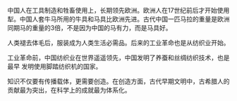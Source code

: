 中国人在工具制造和牲畜使用上，长期领先欧洲。欧洲人在17世纪前后才开始使用犁。中国人套牛马所用的牛具和马具比欧洲先进。古代中国一匹马拉的重量是欧洲同期马的重量的3倍，不是因为中国的马有力，而是马具好。

人类褪去体毛后，服装成为人类生活必需品。后来的工业革命也是从纺织业开始。

工业革命前，中国纺织业在世界遥遥领先，中国发明了养蚕和丝绸纺织技术，也是最早 发明使用脚踏纺织机的国家。

知识不仅要有传播载体，更需要创造。在创造方面，古代早期文明中，古希腊人的贡献最为突出，在科学上的成就最为体系化。
